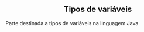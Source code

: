 <h2 align="center">
  Tipos de variáveis
</h2>

<p>
  Parte destinada a tipos de variáveis na linguagem Java
</p>
